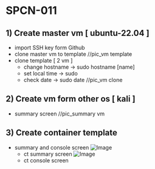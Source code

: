 # SPCN-011

## 1) Create master vm [ ubuntu-22.04 ]
 * import SSH key form Github
 * clone master vm to template
        //pic_vm template
 * clone template [ 2 vm ]
    * change hostname -> sudo hostname [name]
    * set local time -> sudo
    * check date -> sudo date
        //pic_vm clone
## 2) Create vm form other os [ kali ]
 * summary screen
        //pic_summary vm
## 3) Create container template
 * summary and console screen
    ![Image](https://github.com/keta410/SPCN-011/issues/1#issue-1476901765)
    * ct summary screen
    ![Image](https://github.com/keta410/SPCN-011/issues/2#issue-1476903310)
    * ct console screen
